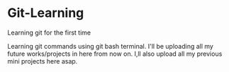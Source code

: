 # Git-Learning
Learning git for the first time

Learning git commands using git bash terminal.
I'll be uploading all my future works/projects in here from now on.
I,ll also upload all my previous mini projects here asap.


